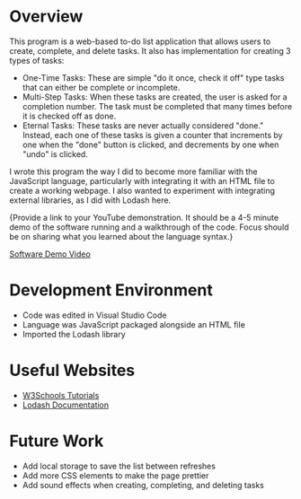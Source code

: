 # Overview

This program is a web-based to-do list application that allows users to create, complete, and delete tasks. It also has implementation for creating 3 types of tasks:
- One-Time Tasks: These are simple "do it once, check it off" type tasks that can either be complete or incomplete.
- Multi-Step Tasks: When these tasks are created, the user is asked for a completion number. The task must be completed that many times before it is checked off as done.
- Eternal Tasks: These tasks are never actually considered "done." Instead, each one of these tasks is given a counter that increments by one when the "done" button is clicked, and decrements by one when "undo" is clicked.

I wrote this program the way I did to become more familiar with the JavaScript language, particularly with integrating it with an HTML file to create a working webpage. I also wanted to experiment with integrating external libraries, as I did with Lodash here.

{Provide a link to your YouTube demonstration. It should be a 4-5 minute demo of the software running and a walkthrough of the code. Focus should be on sharing what you learned about the language syntax.}

[Software Demo Video](http://youtube.link.goes.here)

# Development Environment

- Code was edited in Visual Studio Code
- Language was JavaScript packaged alongside an HTML file
- Imported the Lodash library

# Useful Websites

- [W3Schools Tutorials](https://www.w3schools.com/js/)
- [Lodash Documentation](https://lodash.com/docs/4.17.15#uniqueId)

# Future Work

- Add local storage to save the list between refreshes
- Add more CSS elements to make the page prettier
- Add sound effects when creating, completing, and deleting tasks
